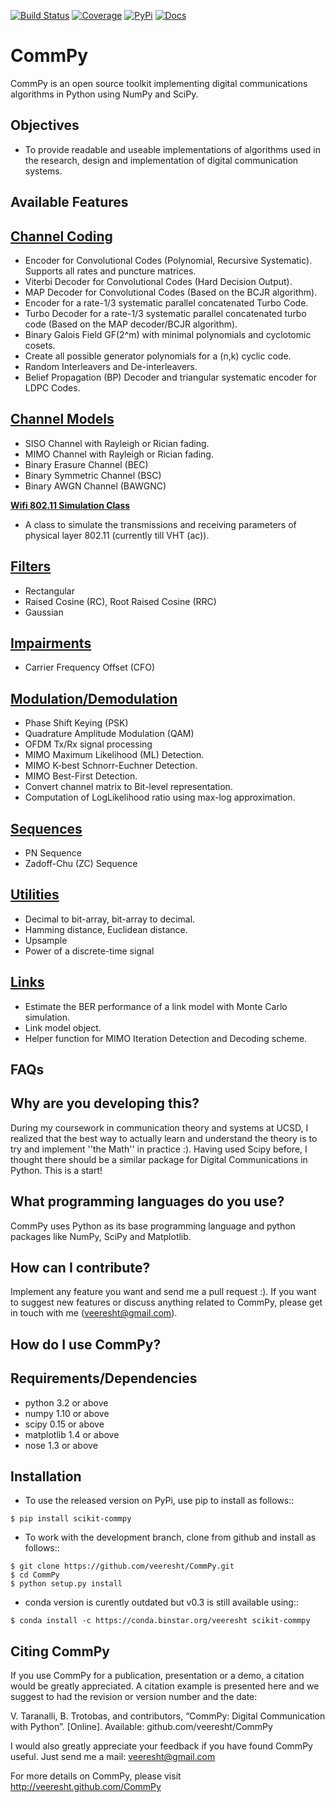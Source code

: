 

[![Build Status](https://secure.travis-ci.org/veeresht/CommPy.svg?branch=master)](https://secure.travis-ci.org/veeresht/CommPy)
[![Coverage](https://coveralls.io/repos/veeresht/CommPy/badge.svg?branch=master)](https://coveralls.io/r/veeresht/CommPy)
[![PyPi](https://badge.fury.io/py/scikit-commpy.svg)](https://badge.fury.io/py/scikit-commpy)
[![Docs](https://readthedocs.org/projects/commpy/badge/?version=latest)](http://commpy.readthedocs.io/en/latest/?badge=latest)

CommPy
======

CommPy is an open source toolkit implementing digital communications algorithms
in Python using NumPy and SciPy.

Objectives
----------
- To provide readable and useable implementations of algorithms used in the research, design and implementation of digital communication systems.

Available Features
------------------
[Channel Coding](https://github.com/veeresht/CommPy/tree/master/commpy/channelcoding)
--------------
- Encoder for Convolutional Codes (Polynomial, Recursive Systematic). Supports all rates and puncture matrices.
- Viterbi Decoder for Convolutional Codes (Hard Decision Output).
- MAP Decoder for Convolutional Codes (Based on the BCJR algorithm).
- Encoder for a rate-1/3 systematic parallel concatenated Turbo Code.
- Turbo Decoder for a rate-1/3 systematic parallel concatenated turbo code (Based on the MAP decoder/BCJR algorithm).
- Binary Galois Field GF(2^m) with minimal polynomials and cyclotomic cosets.
- Create all possible generator polynomials for a (n,k) cyclic code.
- Random Interleavers and De-interleavers.
- Belief Propagation (BP) Decoder and triangular systematic encoder for LDPC Codes.

[Channel Models](https://github.com/veeresht/CommPy/blob/master/commpy/channels.py)
--------------
- SISO Channel with Rayleigh or Rician fading.
- MIMO Channel with Rayleigh or Rician fading.
- Binary Erasure Channel (BEC)
- Binary Symmetric Channel (BSC)
- Binary AWGN Channel (BAWGNC)

[**Wifi 802.11 Simulation Class**](https://github.com/veeresht/CommPy/blob/master/commpy/wifi80211.py)
- A class to simulate the transmissions and receiving parameters of physical layer 802.11 (currently till VHT (ac)).

[Filters](https://github.com/veeresht/CommPy/blob/master/commpy/filters.py)
-------
- Rectangular
- Raised Cosine (RC), Root Raised Cosine (RRC)
- Gaussian

[Impairments](https://github.com/veeresht/CommPy/blob/master/commpy/impairments.py)
-----------
- Carrier Frequency Offset (CFO)

[Modulation/Demodulation](https://github.com/veeresht/CommPy/blob/master/commpy/modulation.py)
-----------------------
- Phase Shift Keying (PSK)
- Quadrature Amplitude Modulation (QAM)
- OFDM Tx/Rx signal processing
- MIMO Maximum Likelihood (ML) Detection.
- MIMO K-best Schnorr-Euchner Detection.
- MIMO Best-First Detection.
- Convert channel matrix to Bit-level representation.
- Computation of LogLikelihood ratio using max-log approximation.

[Sequences](https://github.com/veeresht/CommPy/blob/master/commpy/sequences.py)
---------
- PN Sequence
- Zadoff-Chu (ZC) Sequence

[Utilities](https://github.com/veeresht/CommPy/blob/master/commpy/utilities.py)
---------
- Decimal to bit-array, bit-array to decimal.
- Hamming distance, Euclidean distance.
- Upsample
- Power of a discrete-time signal

[Links](https://github.com/veeresht/CommPy/blob/master/commpy/links.py)
-----
- Estimate the BER performance of a link model with Monte Carlo simulation.
- Link model object.
- Helper function for MIMO Iteration Detection and Decoding scheme.

FAQs
----
Why are you developing this?
----------------------------
During my coursework in communication theory and systems at UCSD, I realized that the best way to actually learn and understand the theory is to try and implement ''the Math'' in practice :). Having used Scipy before, I thought there should be a similar package for Digital Communications in Python. This is a start!

What programming languages do you use?
--------------------------------------
CommPy uses Python as its base programming language and python packages like NumPy, SciPy and Matplotlib.

How can I contribute?
---------------------
Implement any feature you want and send me a pull request :). If you want to suggest new features or discuss anything related to CommPy, please get in touch with me (veeresht@gmail.com).

How do I use CommPy?
--------------------
Requirements/Dependencies
-------------------------
- python 3.2 or above
- numpy 1.10 or above
- scipy 0.15 or above
- matplotlib 1.4 or above
- nose 1.3 or above

Installation
------------

- To use the released version on PyPi, use pip to install as follows::
```
$ pip install scikit-commpy
```
- To work with the development branch, clone from github and install as follows::
```
$ git clone https://github.com/veeresht/CommPy.git
$ cd CommPy
$ python setup.py install
```
- conda version is curently outdated but v0.3 is still available using::
```
$ conda install -c https://conda.binstar.org/veeresht scikit-commpy
```

Citing CommPy
-------------
If you use CommPy for a publication, presentation or a demo, a citation would be greatly appreciated. A citation example is presented here and we suggest to had the revision or version number and the date:

V. Taranalli, B. Trotobas, and contributors, “CommPy: Digital Communication with Python”. [Online]. Available: github.com/veeresht/CommPy


I would also greatly appreciate your feedback if you have found CommPy useful. Just send me a mail: veeresht@gmail.com

For more details on CommPy, please visit http://veeresht.github.com/CommPy
